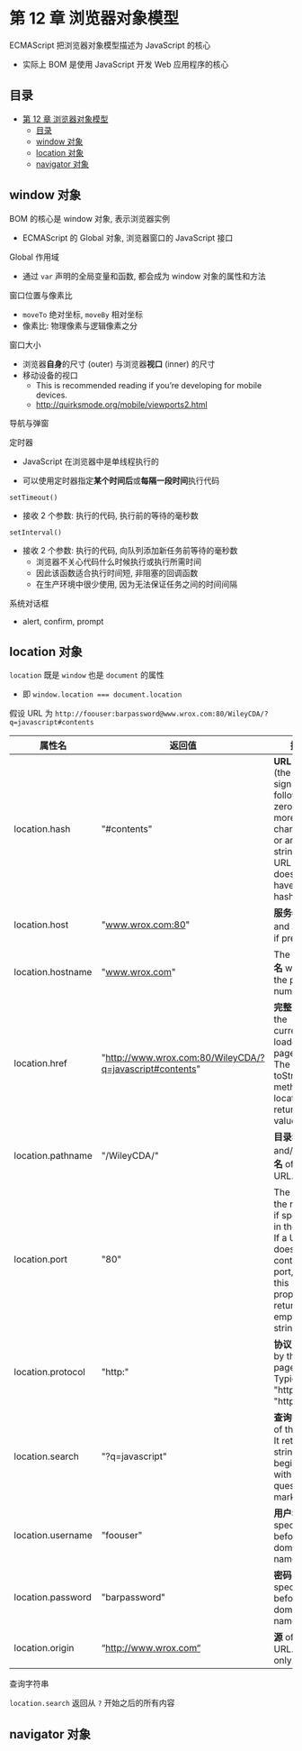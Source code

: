 # 第 12 章 浏览器对象模型

ECMAScript 把浏览器对象模型描述为 JavaScript 的核心

- 实际上 BOM 是使用 JavaScript 开发 Web 应用程序的核心

## 目录

- [第 12 章 浏览器对象模型](#第-12-章-浏览器对象模型)
  - [目录](#目录)
  - [window 对象](#window-对象)
  - [location 对象](#location-对象)
  - [navigator 对象](#navigator-对象)

## window 对象

BOM 的核心是 window 对象, 表示浏览器实例

- ECMAScript 的 Global 对象, 浏览器窗口的 JavaScript 接口

Global 作用域

- 通过 `var` 声明的全局变量和函数, 都会成为 window 对象的属性和方法

窗口位置与像素比

- `moveTo` 绝对坐标, `moveBy` 相对坐标
- 像素比: 物理像素与逻辑像素之分

窗口大小

- 浏览器**自身**的尺寸 (outer) 与浏览器**视口** (inner) 的尺寸
- 移动设备的视口 
  -  This is recommended reading if you’re developing for mobile devices.
  - http://quirksmode.org/mobile/viewports2.html

导航与弹窗

定时器

- JavaScript 在浏览器中是单线程执行的

- 可以使用定时器指定**某个时间后**或**每隔一段时间**执行代码

`setTimeout()`

- 接收 2 个参数: 执行的代码, 执行前的等待的毫秒数

`setInterval()`

- 接收 2 个参数: 执行的代码, 向队列添加新任务前等待的毫秒数
  - 浏览器不关心代码什么时候执行或执行所需时间
  - 因此该函数适合执行时间短, 非阻塞的回调函数
  - 在生产环境中很少使用, 因为无法保证任务之间的时间间隔

系统对话框

- alert, confirm, prompt

## location 对象

`location` 既是 `window` 也是 `document` 的属性

- 即 `window.location === document.location`

假设 URL 为 `http://foouser:barpassword@www.wrox.com:80/WileyCDA/?q=javascript#contents`

| 属性名            | 返回值                                                   | 描述                                                         |
| ----------------- | -------------------------------------------------------- | ------------------------------------------------------------ |
| location.hash     | "#contents"                                              | **URL hash**<br /> (the pound sign followed by zero or more characters), or an empty string if the URL doesn’t have a hash. |
| location.host     | "www.wrox.com:80"                                        | **服务器名** and **端口号** if present.                      |
| location.hostname | "www.wrox.com"                                           | The **服务器名** without the port number.                    |
| location.href     | "http://www.wrox.com:80/WileyCDA/?q=javascript#contents" | **完整 URL** of the currently loaded page.<br />The toString() method of location returns this value. |
| location.pathname | "/WileyCDA/"                                             | **目录名** and/or **文件名** of the URL.                     |
| location.port     | "80"                                                     | The **端口** of the request if specified in the URL. <br />If a URL does not contain a port, then this property returns an empty string. |
| location.protocol | "http:"                                                  | **协议** used by the page.<br />Typically "http:" or "https:". |
| location.search   | "?q=javascript"                                          | **查询字符串** of the URL. It returns a string beginning with a question mark. |
| location.username | "foouser"                                                | **用户名** specified before the domain name.                 |
| location.password | "barpassword"                                            | **密码** specified before the domain name.                   |
| location.origin   | “http://www.wrox.com“                                    | **源** of the URL. Read only.                                |

查询字符串

`location.search` 返回从 `?` 开始之后的所有内容

## navigator 对象